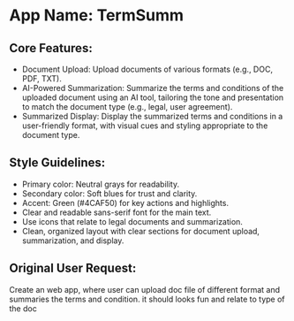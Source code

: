 # **App Name**: TermSumm

## Core Features:

- Document Upload: Upload documents of various formats (e.g., DOC, PDF, TXT).
- AI-Powered Summarization: Summarize the terms and conditions of the uploaded document using an AI tool, tailoring the tone and presentation to match the document type (e.g., legal, user agreement).
- Summarized Display: Display the summarized terms and conditions in a user-friendly format, with visual cues and styling appropriate to the document type.

## Style Guidelines:

- Primary color: Neutral grays for readability.
- Secondary color: Soft blues for trust and clarity.
- Accent: Green (#4CAF50) for key actions and highlights.
- Clear and readable sans-serif font for the main text.
- Use icons that relate to legal documents and summarization.
- Clean, organized layout with clear sections for document upload, summarization, and display.

## Original User Request:
Create an web app, where user can upload doc file of different format and summaries the terms and condition. it should looks fun and relate to type of the doc
  
